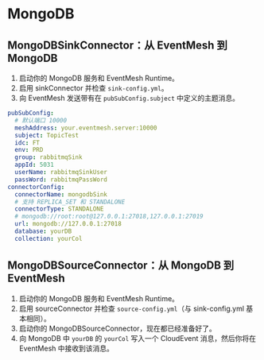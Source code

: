 # MongoDB

## MongoDBSinkConnector：从 EventMesh 到 MongoDB

1. 启动你的 MongoDB 服务和 EventMesh Runtime。
2. 启用 sinkConnector 并检查 `sink-config.yml`。
3. 向 EventMesh 发送带有在 `pubSubConfig.subject` 中定义的主题消息。

```yaml
pubSubConfig:
  # 默认端口 10000
  meshAddress: your.eventmesh.server:10000
  subject: TopicTest  
  idc: FT  
  env: PRD  
  group: rabbitmqSink  
  appId: 5031  
  userName: rabbitmqSinkUser  
  passWord: rabbitmqPassWord  
connectorConfig:  
  connectorName: mongodbSink
  # 支持 REPLICA_SET 和 STANDALONE
  connectorType: STANDALONE
  # mongodb://root:root@127.0.0.1:27018,127.0.0.1:27019
  url: mongodb://127.0.0.1:27018
  database: yourDB
  collection: yourCol
```

## MongoDBSourceConnector：从 MongoDB 到 EventMesh

1. 启动你的 MongoDB 服务和 EventMesh Runtime。 
2. 启用 sourceConnector 并检查 `source-config.yml`（与 sink-config.yml 基本相同）。 
3. 启动你的 MongoDBSourceConnector，现在都已经准备好了。 
4. 向 MongoDB 中 `yourDB` 的 `yourCol` 写入一个 CloudEvent 消息，然后你将在 EventMesh 中接收到该消息。